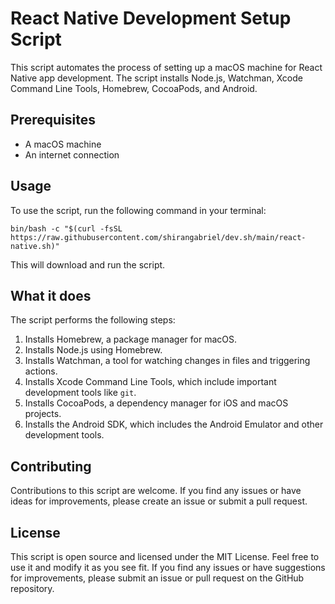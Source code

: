 # React Native Development Setup Script

This script automates the process of setting up a macOS machine for React Native app development. The script installs Node.js, Watchman, Xcode Command Line Tools, Homebrew, CocoaPods, and Android.

## Prerequisites

- A macOS machine
- An internet connection

## Usage

To use the script, run the following command in your terminal:
```
bin/bash -c "$(curl -fsSL https://raw.githubusercontent.com/shirangabriel/dev.sh/main/react-native.sh)"
```


This will download and run the script.

## What it does

The script performs the following steps:

1. Installs Homebrew, a package manager for macOS.
2. Installs Node.js using Homebrew.
3. Installs Watchman, a tool for watching changes in files and triggering actions.
4. Installs Xcode Command Line Tools, which include important development tools like `git`.
5. Installs CocoaPods, a dependency manager for iOS and macOS projects.
6. Installs the Android SDK, which includes the Android Emulator and other development tools.


## Contributing

Contributions to this script are welcome. If you find any issues or have ideas for improvements, please create an issue or submit a pull request.


## License

This script is open source and licensed under the MIT License. Feel free to use it and modify it as you see fit. If you find any issues or have suggestions for improvements, please submit an issue or pull request on the GitHub repository.


